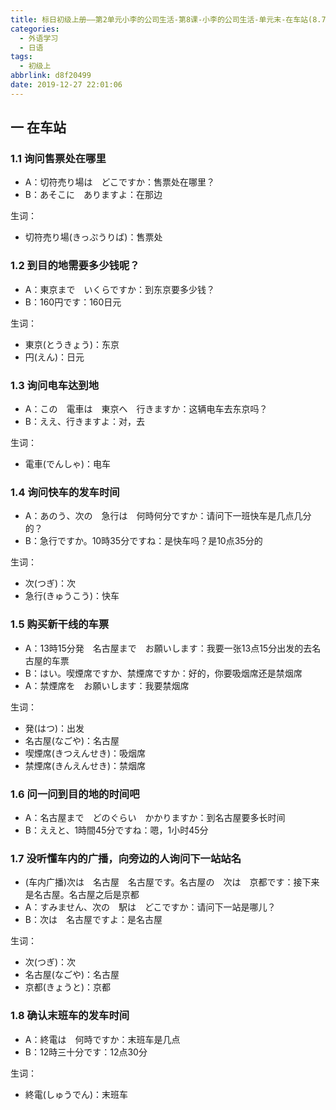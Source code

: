 ```yaml
---
title: 标日初级上册——第2单元小李的公司生活-第8课-小李的公司生活-单元末-在车站(8.7)
categories:
  - 外语学习
  - 日语
tags:
  - 初级上
abbrlink: d8f20499
date: 2019-12-27 22:01:06
---
```

## 一 在车站

### 1.1 询问售票处在哪里

* A：切符売り場は　どこですか：售票处在哪里？
* B：あそこに　ありますよ：在那边

<!--more-->

生词：

* 切符売り場(きっぷうりば)：售票处

### 1.2 到目的地需要多少钱呢？

* A：東京まで　いくらですか：到东京要多少钱？
* B：160円です：160日元

生词：

* 東京(とうきょう)：东京
* 円(えん)：日元

### 1.3 询问电车达到地

* A：この　電車は　東京へ　行きますか：这辆电车去东京吗？
* B：ええ、行きますよ：对，去

生词：

* 電車(でんしゃ)：电车

### 1.4 询问快车的发车时间

* A：あのう、次の　急行は　何時何分ですか：请问下一班快车是几点几分的？
* B：急行ですか。10時35分ですね：是快车吗？是10点35分的

生词：

* 次(つぎ)：次
* 急行(きゅうこう)：快车

### 1.5 购买新干线的车票

* A：13時15分発　名古屋まで　お願いします：我要一张13点15分出发的去名古屋的车票
* B：はい。喫煙席ですか、禁煙席ですか：好的，你要吸烟席还是禁烟席
* A：禁煙席を　お願いします：我要禁烟席

生词：

* 発(はつ)：出发
* 名古屋(なごや)：名古屋
* 喫煙席(きつえんせき)：吸烟席
* 禁煙席(きんえんせき)：禁烟席

### 1.6 问一问到目的地的时间吧

* A：名古屋まで　どのぐらい　かかりますか：到名古屋要多长时间
* B：ええと、1時間45分ですね：嗯，1小时45分

### 1.7 没听懂车内的广播，向旁边的人询问下一站站名

* (车内广播)次は　名古屋　名古屋です。名古屋の　次は　京都です：接下来是名古屋。名古屋之后是京都
* A：すみません、次の　駅は　どこですか：请问下一站是哪儿？
* B：次は　名古屋ですよ：是名古屋

生词：

* 次(つぎ)：次
* 名古屋(なごや)：名古屋
* 京都(きょうと)：京都

### 1.8 确认末班车的发车时间

* A：終電は　何時ですか：末班车是几点
* B：12時三十分です：12点30分

生词：

* 終電(しゅうでん)：末班车
